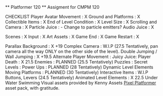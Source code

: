 ** Platformer 120 **
Assigment for CMPM 120

CHECKLIST
Player Avatar Movement : X
Ground and Platforms : X
Collectible Items : X
End of Level Condition : X
Level Size : X
Scrolling and Camera : X
Particle Juice : - Change to particle emitters?
Audio Juice : X

Scenes : X
Input : X
Art Assets : X
Game End : X
Game Restart : X

Parallax Background : X +19
Complex Camera : W.I.P (27.5 Tentatively, pan camera all the way ONLY on the other side of the level).
Double Jumping / Wall Jumping : X +19.5
Alternate Player Movement :
Juicy Juice: 
Player Death : X 21.5
Enemies : PLANNED (25.5 Tentatively)
Puzzles :
Secret Levels : 
Power Ups : PLANNED (28 Tentatively)
Dynamic Level Elements
Moving Platforms : PLANNED (30 Tentatively)
Interactive Items : W.I.P Buttons, Levers (24.5 Tentatively)
Animated Level Elements : X 22.5
Under Water Swimming
Visual assets provided by Kenny Assets [Pixel Platformer](https://kenney.nl/assets/pixel-platformer) asset pack, with gratitude. 